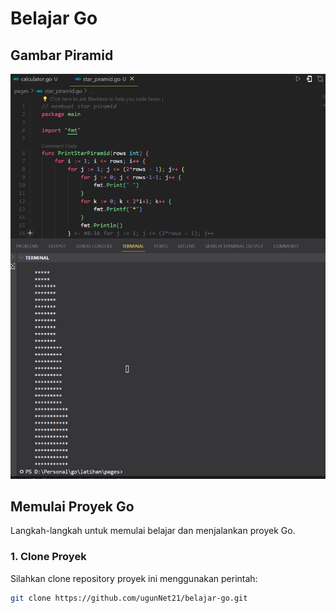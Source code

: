 # Belajar Go

## Gambar Piramid

![Gambar Piramid](https://raw.githubusercontent.com/ugunNet21/belajar-go/master/img/latihan%20go.png)

## Memulai Proyek Go

Langkah-langkah untuk memulai belajar dan menjalankan proyek Go.

### 1. Clone Proyek

Silahkan clone repository proyek ini menggunakan perintah:

```bash
git clone https://github.com/ugunNet21/belajar-go.git
